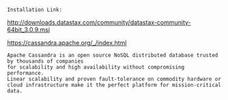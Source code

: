 ```
Installation Link:
```

http://downloads.datastax.com/community/datastax-community-64bit_3.0.9.msi

https://cassandra.apache.org/_/index.html

```
Apache Cassandra is an open source NoSQL distributed database trusted by thousands of companies 
for scalability and high availability without compromising performance. 
Linear scalability and proven fault-tolerance on commodity hardware or
cloud infrastructure make it the perfect platform for mission-critical data.
```
